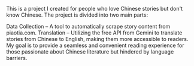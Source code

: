 This is a project I created for people who love Chinese stories but don't know Chinese. The project is divided into two main parts:

Data Collection – A tool to automatically scrape story content from piaotia.com.
Translation – Utilizing the free API from Gemini to translate stories from Chinese to English, making them more accessible to readers.
My goal is to provide a seamless and convenient reading experience for those passionate about Chinese literature but hindered by language barriers.